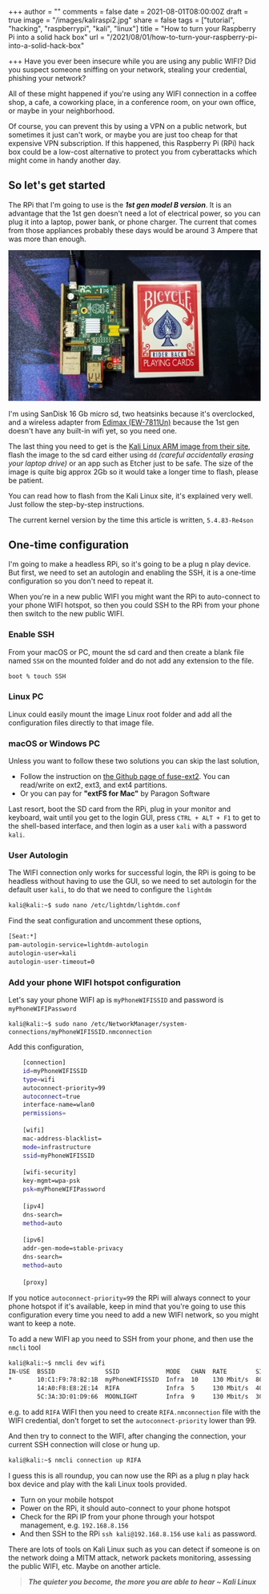 +++
author = ""
comments = false
date = 2021-08-01T08:00:00Z
draft = true
image = "/images/kaliraspi2.jpg"
share = false
tags = ["tutorial", "hacking", "raspberrypi", "kali", "linux"]
title = "How to turn your Raspberry Pi into a solid hack box"
url = "/2021/08/01/how-to-turn-your-raspberry-pi-into-a-solid-hack-box"

+++
Have you ever been insecure while you are using any public WIFI? Did you suspect someone sniffing on your network, stealing your credential, phishing your network?

All of these might happened if you're using any WIFI connection in a coffee shop, a cafe, a coworking place, in a conference room, on your own office, or maybe in your neighborhood.

Of course, you can prevent this by using a VPN on a public network, but sometimes it just can't work, or maybe you are just too cheap for that expensive VPN subscription. If this happened, this Raspberry Pi (RPi) hack box could be a low-cost alternative to protect you from cyberattacks which might come in handy another day.

## So let's get started

The RPi that I'm going to use is the **_1st gen model B version_**. It is an advantage that the 1st gen doesn't need a lot of electrical power, so you can plug it into a laptop, power bank, or phone charger. The current that comes from those appliances probably these days would be around 3 Ampere that was more than enough.

![](/images/raspi1bheatsinkedimax.jpg)

I'm using SanDisk 16 Gb micro sd, two heatsinks because it's overclocked, and a wireless adapter from [Edimax (EW-7811Un)](http://amzn.to/2ixrZY2) because the 1st gen doesn't have any built-in wifi yet, so you need one.

The last thing you need to get is the [Kali Linux ARM image from their site](https://www.kali.org/get-kali/#kali-arm), flash the image to the sd card either using `dd` _(careful accidentally erasing your laptop drive)_ or an app such as Etcher just to be safe. The size of the image is quite big approx 2Gb so it would take a longer time to flash, please be patient.

You can read how to flash from the Kali Linux site, it's explained very well. Just follow the step-by-step instructions.

The current kernel version by the time this article is written, `5.4.83-Re4son`

## One-time configuration

I'm going to make a headless RPi, so it's going to be a plug n play device. But first, we need to set an autologin and enabling the SSH, it is a one-time configuration so you don't need to repeat it.

When you're in a new public WIFI you might want the RPi to auto-connect to your phone WIFI hotspot, so then you could SSH to the RPi from your phone then switch to the new public WIFI.

### Enable SSH

From your macOS or PC, mount the sd card and then create a blank file named `SSH` on the mounted folder and do not add any extension to the file.

```bash
boot % touch SSH
```

### Linux PC

Linux could easily mount the image Linux root folder and add all the configuration files directly to that image file.

### macOS or Windows PC

Unless you want to follow these two solutions you can skip the last solution,

* Follow the instruction on [the Github page of fuse-ext2](https://github.com/alperakcan/fuse-ext2). You can read/write on ext2, ext3, and ext4 partitions.
* Or you can pay for **"extFS for Mac"** by Paragon Software

Last resort, boot the SD card from the RPi, plug in your monitor and keyboard, wait until you get to the login GUI, press `CTRL + ALT + F1` to get to the shell-based interface, and then login as a user `kali` with a password `kali`.

### User Autologin

The WIFI connection only works for successful login, the RPi is going to be headless without having to use the GUI, so we need to set autologin for the default user `kali`, to do that we need to configure the `lightdm`

```bash
kali@kali:~$ sudo nano /etc/lightdm/lightdm.conf
```

Find the seat configuration and uncomment these options,

```bash
[Seat:*]
pam-autologin-service=lightdm-autologin
autologin-user=kali
autologin-user-timeout=0
```

### Add your phone WIFI hotspot configuration

Let's say your phone WIFI ap is `myPhoneWIFISSID` and password is `myPhoneWIFIPassword`

    kali@kali:~$ sudo nano /etc/NetworkManager/system-connections/myPhoneWIFISSID.nmconnection

Add this configuration,

```bash
    [connection]
    id=myPhoneWIFISSID
    type=wifi
    autoconnect-priority=99
    autoconnect=true
    interface-name=wlan0
    permissions=
    
    [wifi]
    mac-address-blacklist=
    mode=infrastructure
    ssid=myPhoneWIFISSID
    
    [wifi-security]
    key-mgmt=wpa-psk
    psk=myPhoneWIFIPassword
    
    [ipv4]
    dns-search=
    method=auto
    
    [ipv6]
    addr-gen-mode=stable-privacy
    dns-search=
    method=auto
    
    [proxy]
```

If you notice `autoconnect-priority=99` the RPi will always connect to your phone hotspot if it's available, keep in mind that you're going to use this configuration every time you need to add a new WIFI network, so you might want to keep a note.

To add a new WIFI ap you need to SSH from your phone, and then use the `nmcli` tool

```bash
kali@kali:~$ nmcli dev wifi
IN-USE  BSSID              SSID       		MODE   CHAN  RATE        SIGNAL  BARS  SECURITY
*       10:C1:F9:78:B2:1B  myPhoneWIFISSID  Infra  10    130 Mbit/s  80      ***   WPA1 WPA2
        14:A0:F8:E8:2E:14  RIFA       		Infra  5     130 Mbit/s  40      **    WPA1 WPA2
        5C:3A:3D:01:D9:66  MOONLIGHT  		Infra  9     130 Mbit/s  30      *     WPA1 WPA2
```

e.g. to add `RIFA` WIFI then you need to create `RIFA.nmconnection` file with the WIFI credential, don't forget to set the `autoconnect-priority` lower than 99.

And then try to connect to the WIFI, after changing the connection, your current SSH connection will close or hung up.

```bash
kali@kali:~$ nmcli connection up RIFA
```

I guess this is all roundup, you can now use the RPi as a plug n play hack box device and play with the kali Linux tools provided.

* Turn on your mobile hotspot
* Power on the RPi, it should auto-connect to your phone hotspot 
* Check for the RPi IP from your phone through your hotspot management, e.g. `192.168.8.156`
* And then SSH to the RPi `ssh kali@192.168.8.156` use `kali` as password.

There are lots of tools on Kali Linux such as you can detect if someone is on the network doing a MITM attack, network packets monitoring, assessing the public WIFI, etc. Maybe on another article.

> **_The quieter you become, the more you are able to hear 
> ~ Kali Linux_**